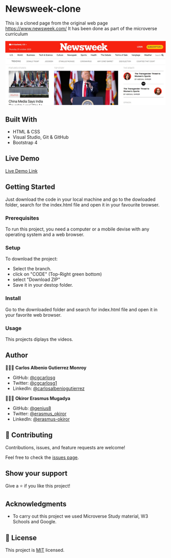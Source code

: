 # Newsweek-clone
This is a cloned page from the original web page  https://www.newsweek.com/
It has been done as part of the microverse curriculum

![screenshot](https://github.com/cgcarlosg/Newsweek-clone/blob/clone/assets/screenchot.jpg)


## Built With

- HTML & CSS
- Visual Studio, Git & GitHub
- Bootstrap 4


## Live Demo

[Live Demo Link](https://cgcarlosg.github.io/Newsweek-clone/.)


## Getting Started

Just download the code in your local machine and go to the dowloaded folder, search for the index.html file and open it in your favourite browser.

### Prerequisites
To run this project, you need a computer or a mobile devise with any operating system and a web browser.
### Setup
To download the project:
- Select the branch.
- click on "CODE" (Top-Right green bottom)
- select "Download ZIP"
- Save it in your destop folder.

### Install
Go to the downloaded folder and search for index.html file and open it in your favorite web browser.
### Usage
This projects diplays the videos.


## Author

👨🏻‍💻 **Carlos Albenio Gutierrez Monroy**
- GitHub: [@cgcarlosg](https://github.com/cgcarlosg)
- Twitter: [@cgcarlosg1](https://twitter.com/cgcarlosg1)
- LinkedIn: [@carlosalbeniogutierrez](https://linkedin.com/in/carlosalbeniogutierrez)

👨🏻‍💻 **Okiror Erasmus Mugadya**
- GitHub: [@genius8](https://github.com/Genius8)
- Twitter: [@erasmus_okiror](https://twitter.com/erasmus_okiror)
- LinkedIn: [@erasmus-okiror](https://www.linkedin.com/in/erasmus-okiror-126363130/)
## 🤝 Contributing

Contributions, issues, and feature requests are welcome!

Feel free to check the [issues page](https://github.com/cgcarlosg/Newsweek-clone/issues).


## Show your support

Give a ⭐️ if you like this project!


## Acknowledgments

- To carry out this project we used Microverse Study material, W3 Schools and Google.


## 📝 License

This project is [MIT](LICENSE) licensed.
